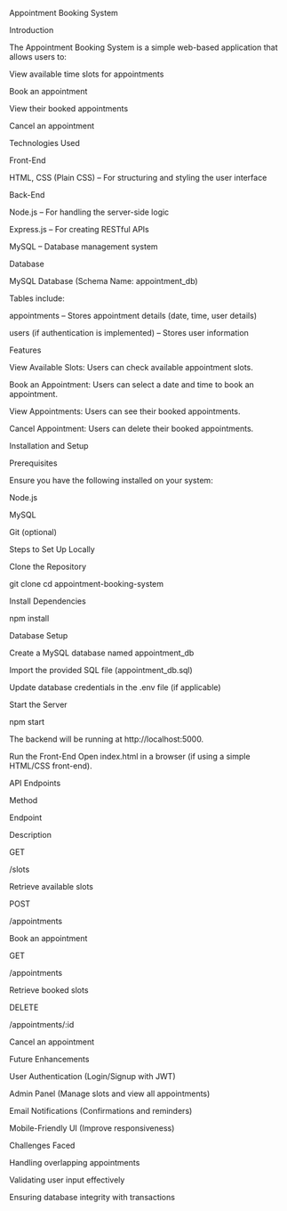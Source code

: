 Appointment Booking System

Introduction

The Appointment Booking System is a simple web-based application that allows users to:

View available time slots for appointments

Book an appointment

View their booked appointments

Cancel an appointment

Technologies Used

Front-End

HTML, CSS (Plain CSS) – For structuring and styling the user interface

Back-End

Node.js – For handling the server-side logic

Express.js – For creating RESTful APIs

MySQL – Database management system

Database

MySQL Database (Schema Name: appointment_db)

Tables include:

appointments – Stores appointment details (date, time, user details)

users (if authentication is implemented) – Stores user information

Features



View Available Slots: Users can check available appointment slots.

Book an Appointment: Users can select a date and time to book an appointment.

View Appointments: Users can see their booked appointments.

Cancel Appointment: Users can delete their booked appointments.

Installation and Setup

Prerequisites

Ensure you have the following installed on your system:

Node.js

MySQL

Git (optional)

Steps to Set Up Locally

Clone the Repository

git clone <repository-url>
cd appointment-booking-system

Install Dependencies

npm install

Database Setup

Create a MySQL database named appointment_db

Import the provided SQL file (appointment_db.sql)

Update database credentials in the .env file (if applicable)

Start the Server

npm start

The backend will be running at http://localhost:5000.

Run the Front-End
Open index.html in a browser (if using a simple HTML/CSS front-end).

API Endpoints

Method

Endpoint

Description

GET

/slots

Retrieve available slots

POST

/appointments

Book an appointment

GET

/appointments

Retrieve booked slots

DELETE

/appointments/:id

Cancel an appointment

Future Enhancements

User Authentication (Login/Signup with JWT)

Admin Panel (Manage slots and view all appointments)

Email Notifications (Confirmations and reminders)

Mobile-Friendly UI (Improve responsiveness)

Challenges Faced

Handling overlapping appointments

Validating user input effectively

Ensuring database integrity with transactions
